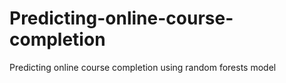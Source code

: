 # Predicting-online-course-completion
Predicting online course completion using random forests model
